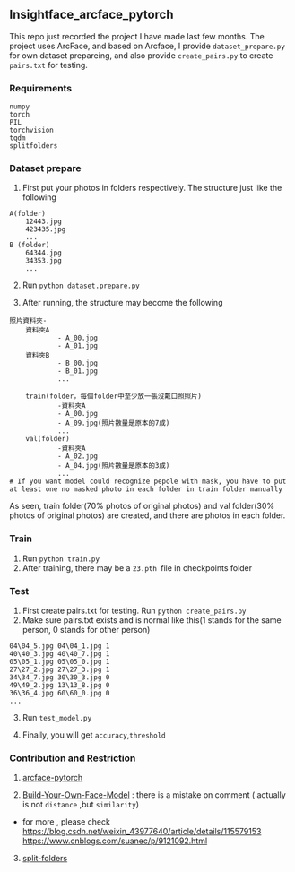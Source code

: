 ## Insightface_arcface_pytorch

This repo just recorded the project I have made last few months. The project uses  ArcFace, and based on Arcface, I provide `dataset_prepare.py` for own dataset prepareing, and also provide `create_pairs.py` to create `pairs.txt` for testing.

### Requirements

```
numpy
torch
PIL
torchvision
tqdm
splitfolders
````

### Dataset prepare

1. First put your photos in folders respectively. The structure just like the following

```
A(folder)
    12443.jpg
    423435.jpg
    ...
B (folder)
    64344.jpg
    34353.jpg
    ...
```
2. Run `python dataset.prepare.py`


3. After running, the structure may become 
the following
```
照片資料夾-
    資料夾A
            - A_00.jpg
            - A_01.jpg
    資料夾B
            - B_00.jpg
            - B_01.jpg
            ...
            
    train(folder，每個folder中至少放一張沒戴口照照片)
            -資料夾A
            - A_00.jpg
            - A_09.jpg(照片數量是原本的7成)
            ...
    val(folder)
            -資料夾A
            - A_02.jpg
            - A_04.jpg(照片數量是原本的3成)
            ...
# If you want model could recognize pepole with mask, you have to put at least one no masked photo in each folder in train folder manually
```
As seen, train folder(70% photos of original photos) and val folder(30% photos of original photos) are created, and there are photos in each folder.

### Train

1. Run `python train.py`
2. After training, there may be a `23.pth `file in checkpoints folder

### Test

1. First create pairs.txt for testing. Run `python create_pairs.py`
2. Make sure pairs.txt exists and is normal like this(1 stands for the same person, 0 stands for other person)

```
04\04_5.jpg 04\04_1.jpg 1
40\40_3.jpg 40\40_7.jpg 1
05\05_1.jpg 05\05_0.jpg 1
27\27_2.jpg 27\27_3.jpg 1
34\34_7.jpg 30\30_3.jpg 0
49\49_2.jpg 13\13_8.jpg 0
36\36_4.jpg 60\60_0.jpg 0
...
```
3. Run `test_model.py` 

4. Finally, you will get `accuracy`,`threshold`

### Contribution and Restriction

1. [arcface-pytorch](https://github.com/ronghuaiyang/arcface-pytorch)

2. [Build-Your-Own-Face-Model](https://github.com/ColinFred/Build-Your-Own-Face-Model)
: there is a mistake on comment
( actually is not `distance` ,but `similarity`)
* for more , please check
 https://blog.csdn.net/weixin_43977640/article/details/115579153
https://www.cnblogs.com/suanec/p/9121092.html

3. [split-folders](https://reurl.cc/WDA2L9)

